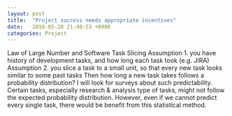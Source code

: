```yaml
---
layout: post
title:  "Project success needs appropriate incentives"
date:   2016-05-28 21:40:53 +0900
categories: Project
---
```


Law of Large Number and Software Task Slicing
Assumption 1. you have history of development tasks, and how long each task took (e.g. JIRA)
Assumption 2. you slice a task to a small unit, so that every new task looks similar to some past tasks
Then how long a new task takes follows a probability distribution? I will look for surveys about such predictability.
Certain tasks, especially research & analysis type of tasks, might not follow the expected probability distribution. However, even if we cannot predict every single task, there would be benefit from this statistical method.